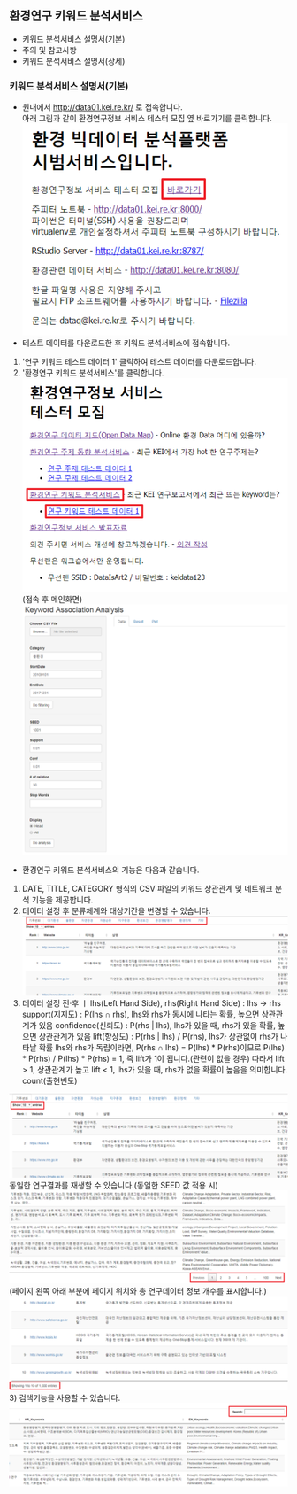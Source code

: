 ## 환경연구 키워드 분석서비스
- 키워드 분석서비스 설명서(기본)
- 주의 및 참고사항
- 키워드 분석서비스 설명서(상세)
### 키워드 분석서비스 설명서(기본)
- 원내에서 http://data01.kei.re.kr/ 로 접속합니다.  
아래 그림과 같이 환경연구정보 서비스 테스터 모집 옆 바로가기를 클릭합니다.
![환경연구정보 서비스 바로가기](./imgs/바로가기.png)  
- 테스트 데이터를 다운로드한 후 키워드 분석서비스에 접속합니다.
1) '연구 키워드 테스트 데이터 1' 클릭하여 테스트 데이터를 다운로드합니다.
2) '환경연구 키워드 분석서비스'를 클릭합니다.  
![환경연구키워드동향분석 바로가기](./imgs/환경연구키워드동향분석_바로가기.png)   
(접속 후 메인화면)  
![환경연구키워드분석_메인화면](./imgs/환경연구키워드분석_메인화면.png)   
- 환경연구 키워드 분석서비스의 기능은 다음과 같습니다.  
1) DATE, TITLE, CATEGORY 형식의 CSV 파일의 키워드 상관관계 및 네트워크 분석 기능을 제공합니다. 
2) 데이터 설정 후 분류체계와 대상기간을 변경할 수 있습니다.
![환경연구 데이터 지도 분류](./imgs/환경연구데이터지도_분류.png)   
2) 데이터 설정 전·후 
ㅣ
lhs(Left Hand Side), rhs(Right Hand Side) : lhs → rhs
support(지지도) : P(lhs ∩ rhs), lhs와 rhs가 동시에 나타는 확률, 높으면 상관관계가 있음
confidence(신뢰도) : P(rhs | lhs), lhs가 있을 때, rhs가 있을 확률, 높으면 상관관계가 있음
lift(향상도) : P(rhs | lhs) / P(rhs), lhs가 상관없이 rhs가 나타날 확률
lhs와 rhs가 독립이라면, P(rhs ∩ lhs) = P(lhs) * P(rhs)이므로
P(lhs) * P(rhs)  / P(lhs) * P(rhs) = 1, 즉 lift가 1이 됩니다.(관련이 없을 경우)
따라서 lift > 1, 상관관계가 높고 lift < 1, lhs가 있을 때, rhs가 없을 확률이 높음을 의미합니다.
count(출현빈도)

![환경연구 데이터 지도 목록표시 개수](./imgs/환경연구데이터지도_표시개수.png)   
  동일한 연구결과를 재생할 수 있습니다.(동일한 SEED 값 적용 시) 
![환경연구 데이터 지도 페이지 이동](./imgs/환경연구데이터지도_페이지이동2.png)   
(페이지 왼쪽 아래 부분에 페이지 위치와 총 연구데이터 정보 개수를 표시합니다.)  
![환경연구 데이터 지도 목록개수](./imgs/환경연구데이터지도_목록개수2.png)   
3) 검색기능을 사용할 수 있습니다.
![환경연구 데이터 지도 검색](./imgs/환경연구데이터지도_검색2.png)   
